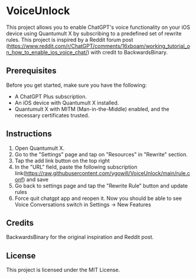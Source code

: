 # VoiceUnlock

This project allows you to enable ChatGPT's voice functionality on your iOS device using Quantumult X by subscribing to a predefined set of rewrite rules. This project is inspired by a Reddit forum post (<https://www.reddit.com/r/ChatGPT/comments/16xboam/working_tutorial_on_how_to_enable_ios_voice_chat/>) with credit to BackwardsBinary.

## Prerequisites

Before you get started, make sure you have the following:

- A ChatGPT Plus subscription.
- An iOS device with Quantumult X installed.
- Quantumult X with MITM (Man-in-the-Middle) enabled, and the necessary certificates trusted.

## Instructions

1. Open Quantumult X.
2. Go to the "Settings" page and tap on "Resources" in "Rewrite" section.
3. Tap the add link button on the top right
4. In the "URL" field, paste the following subscription link(https://raw.githubusercontent.com/ygowill/VoiceUnlock/main/rule.conf) and save
5. Go back to settings page and tap the "Rewrite Rule" button and update rules
6. Force quit chatgpt app and reopen it. Now you should be able to see Voice Conversations switch in Settings -> New Features

## Credits

BackwardsBinary for the original inspiration and Reddit post.

## License

This project is licensed under the MIT License.
